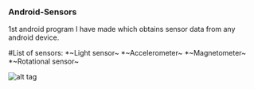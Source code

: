 ### Android-Sensors

1st android program I have made which obtains sensor data from any android device.

#List of sensors:
 *~Light sensor~
 *~Accelerometer~
 *~Magnetometer~
 *~Rotational sensor~


![alt tag](https://github.com/ychathun/Android-Sensors/res/drawable-xxhdpi/ic_launcher.png)
